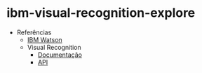 # ibm-visual-recognition-explore

* Referências
  * [IBM Watson](https://console.bluemix.net/developer/watson/documentation)
  * Visual Recognition
    * [Documentação](https://console.bluemix.net/docs/services/visual-recognition/getting-started.html#getting-started-tutorial)
    * [API](https://www.ibm.com/watson/developercloud/visual-recognition/api/v3/)
